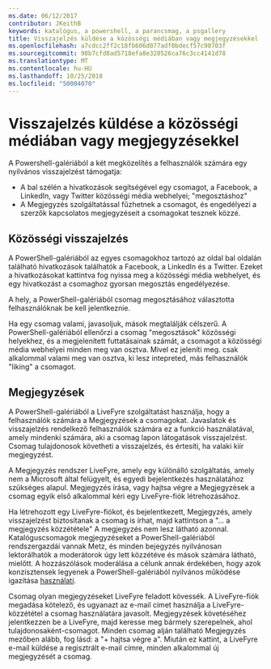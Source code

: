 ```yaml
---
ms.date: 06/12/2017
contributor: JKeithB
keywords: katalógus, a powershell, a parancsmag, a psgallery
title: Visszajelzés küldése a közösségi médiában vagy megjegyzésekkel
ms.openlocfilehash: a7cdcc2ff2c18fb606d077adf0bdecf57c90703f
ms.sourcegitcommit: 98b7cfd8ad5718efa8e320526ca76c3cc4141d78
ms.translationtype: MT
ms.contentlocale: hu-HU
ms.lasthandoff: 10/25/2018
ms.locfileid: "50004070"
---
```

# <a name="providing-feedback-via-social-media-or-comments"></a>Visszajelzés küldése a közösségi médiában vagy megjegyzésekkel

A Powershell-galériából a két megközelítés a felhasználók számára egy nyilvános visszajelzést támogatja:

- A bal szélén a hivatkozások segítségével egy csomagot, a Facebook, a LinkedIn, vagy Twitter közösségi média webhelyei; "megosztáshoz"
- A Megjegyzés szolgáltatással fűzhetnek a csomagot, és engedélyezi a szerzők kapcsolatos megjegyzéseit a csomagokat tesznek közzé.

## <a name="social-media-feedback"></a>Közösségi visszajelzés

A PowerShell-galériából az egyes csomagokhoz tartozó az oldal bal oldalán található hivatkozások találhatók a Facebook, a LinkedIn és a Twitter.
Ezeket a hivatkozásokat kattintva fog nyissa meg a közösségi média webhelyet, és egy hivatkozást a csomaghoz gyorsan megosztás engedélyezése.

A hely, a PowerShell-galériából csomag megosztásához választotta felhasználóknak be kell jelentkeznie.

Ha egy csomag valami, javasoljuk, mások megtalálják célszerű.
A PowerShell-galériából ellenőrzi a csomag "megosztások" közösségi helyekhez, és a megjelenített futtatásainak számát, a csomagot a közösségi média webhelyei minden meg van osztva.
Mivel ez jeleníti meg. csak alkalommal valami meg van osztva, ki lesz intepreted, más felhasználók "liking" a csomagot.


## <a name="comments"></a>Megjegyzések

A PowerShell-galériából a LiveFyre szolgáltatást használja, hogy a felhasználók számára a Megjegyzések a csomagokat.
Javaslatok és visszajelzés rendelkező felhasználók számára ez a funkció használatával, amely mindenki számára, aki a csomag lapon látogatások visszajelzést.
Csomag tulajdonosok követheti a visszajelzés, és értesíti, ha valaki kiír megjegyzést.

A Megjegyzés rendszer LiveFyre, amely egy különálló szolgáltatás, amely nem a Microsoft által felügyelt, és egyedi bejelentkezés használatához szükséges alapul.
Megjegyzés írása, vagy hajtsa végre a Megjegyzések a csomag egyik első alkalommal kéri egy LiveFyre-fiók létrehozásához.

Ha létrehozott egy LiveFyre-fiókot, és bejelentkezett, Megjegyzés, amely visszajelzést biztosítanak a csomag is írhat, majd kattintson a "... a megjegyzés közzététele" A megjegyzés nem lesz látható azonnal.
Katalóguscsomagok megjegyzéseket a PowerShell-galériából rendszergazdái vannak Metz, és minden bejegyzés nyilvánosan lektorálhatók a moderátorok úgy lett közzétéve és mások számára látható, mielőtt.
A hozzászólások moderálása a célunk annak érdekében, hogy azok konzisztensek legyenek a PowerShell-galériából nyilvános működése igazítása [használati](https://www.powershellgallery.com/policies/Terms).

Csomag olyan megjegyzéseket LiveFyre feladott kövessék.
A LiveFyre-fiók megadása kötelező, és ugyanazt az e-mail címet használja a LiveFyre-közzététel a csomag használatára javasolt.
Megjegyzések követéséhez jelentkezzen be a LiveFyre, majd keresse meg bármely szerepelnek, ahol tulajdonosaként-csomagot.
Minden csomag alján található Megjegyzés mezőben alább, fog lásd: a "+ hajtsa végre a".
Miután ez kattint, a LiveFyre e-mail küldése a regisztrált e-mail címre, minden alkalommal új megjegyzését a csomag.
